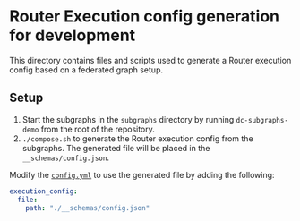 # Router Execution config generation for development

This directory contains files and scripts used to generate a Router execution config based on a federated graph setup.

## Setup

1. Start the subgraphs in the `subgraphs` directory by running `dc-subgraphs-demo` from the root of the repository.
2. `./compose.sh` to generate the Router execution config from the subgraphs. The generated file will be placed in the `__schemas/config.json`.

Modify the [`config.yml`](../config.yml) to use the generated file by adding the following:

```yaml
execution_config:
  file:
    path: "./__schemas/config.json"
```